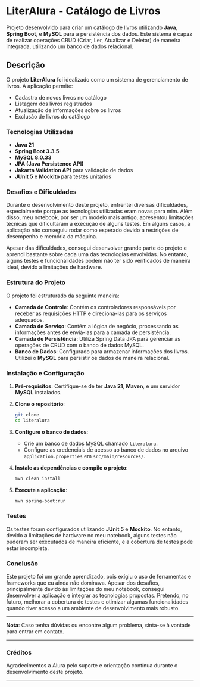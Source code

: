 # LiterAlura - Catálogo de Livros

Projeto desenvolvido para criar um catálogo de livros utilizando **Java**, **Spring Boot**, e **MySQL** para a persistência dos dados. Este sistema é capaz de realizar operações CRUD (Criar, Ler, Atualizar e Deletar) de maneira integrada, utilizando um banco de dados relacional.

## Descrição

O projeto **LiterAlura** foi idealizado como um sistema de gerenciamento de livros. A aplicação permite:
- Cadastro de novos livros no catálogo
- Listagem dos livros registrados
- Atualização de informações sobre os livros
- Exclusão de livros do catálogo

### Tecnologias Utilizadas

- **Java 21**
- **Spring Boot 3.3.5**
- **MySQL 8.0.33**
- **JPA (Java Persistence API)**
- **Jakarta Validation API** para validação de dados
- **JUnit 5** e **Mockito** para testes unitários

### Desafios e Dificuldades

Durante o desenvolvimento deste projeto, enfrentei diversas dificuldades, especialmente porque as tecnologias utilizadas eram novas para mim. Além disso, meu notebook, por ser um modelo mais antigo, apresentou limitações técnicas que dificultaram a execução de alguns testes. Em alguns casos, a aplicação não conseguiu rodar como esperado devido a restrições de desempenho e memória da máquina.

Apesar das dificuldades, consegui desenvolver grande parte do projeto e aprendi bastante sobre cada uma das tecnologias envolvidas. No entanto, alguns testes e funcionalidades podem não ter sido verificados de maneira ideal, devido a limitações de hardware.

### Estrutura do Projeto

O projeto foi estruturado da seguinte maneira:

- **Camada de Controle**: Contém os controladores responsáveis por receber as requisições HTTP e direcioná-las para os serviços adequados.
- **Camada de Serviço**: Contém a lógica de negócio, processando as informações antes de enviá-las para a camada de persistência.
- **Camada de Persistência**: Utiliza Spring Data JPA para gerenciar as operações de CRUD com o banco de dados MySQL.
- **Banco de Dados**: Configurado para armazenar informações dos livros. Utilizei o **MySQL** para persistir os dados de maneira relacional.

### Instalação e Configuração

1. **Pré-requisitos**: Certifique-se de ter **Java 21**, **Maven**, e um servidor **MySQL** instalados.
2. **Clone o repositório**:
    ```bash
    git clone 
    cd literalura
    ```
3. **Configure o banco de dados**:
   - Crie um banco de dados MySQL chamado `literalura`.
   - Configure as credenciais de acesso ao banco de dados no arquivo `application.properties` em `src/main/resources/`.

4. **Instale as dependências e compile o projeto**:
    ```bash
    mvn clean install
    ```

5. **Execute a aplicação**:
    ```bash
    mvn spring-boot:run
    ```

### Testes

Os testes foram configurados utilizando **JUnit 5** e **Mockito**. No entanto, devido a limitações de hardware no meu notebook, alguns testes não puderam ser executados de maneira eficiente, e a cobertura de testes pode estar incompleta.

### Conclusão

Este projeto foi um grande aprendizado, pois exigiu o uso de ferramentas e frameworks que eu ainda não dominava. Apesar dos desafios, principalmente devido às limitações do meu notebook, consegui desenvolver a aplicação e integrar as tecnologias propostas. Pretendo, no futuro, melhorar a cobertura de testes e otimizar algumas funcionalidades quando tiver acesso a um ambiente de desenvolvimento mais robusto.

---

**Nota**: Caso tenha dúvidas ou encontre algum problema, sinta-se à vontade para entrar em contato.

---

### Créditos

Agradecimentos a Alura pelo suporte e orientação contínua durante o desenvolvimento deste projeto.

---
